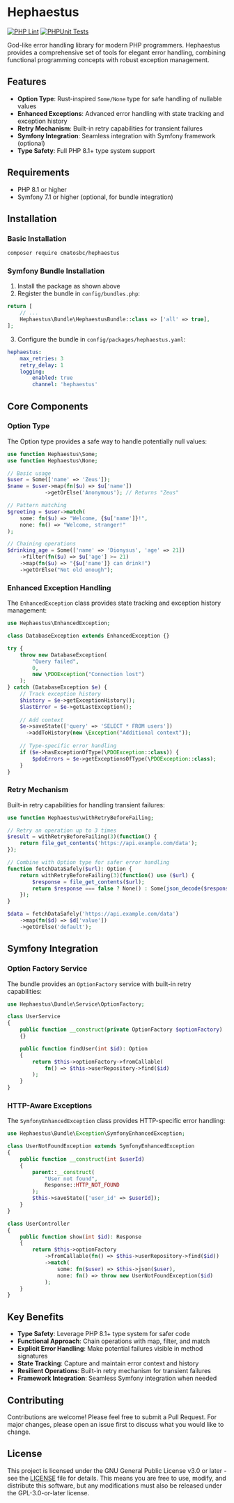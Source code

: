 # Hephaestus

[![PHP Lint](https://github.com/cmatosbc/hephaestus/actions/workflows/lint.yml/badge.svg)](https://github.com/cmatosbc/hephaestus/actions/workflows/lint.yml) [![PHPUnit Tests](https://github.com/cmatosbc/hephaestus/actions/workflows/phpunit.yml/badge.svg)](https://github.com/cmatosbc/hephaestus/actions/workflows/phpunit.yml)

God-like error handling library for modern PHP programmers. Hephaestus provides a comprehensive set of tools for elegant error handling, combining functional programming concepts with robust exception management.

## Features

- **Option Type**: Rust-inspired `Some/None` type for safe handling of nullable values
- **Enhanced Exceptions**: Advanced error handling with state tracking and exception history
- **Retry Mechanism**: Built-in retry capabilities for transient failures
- **Symfony Integration**: Seamless integration with Symfony framework (optional)
- **Type Safety**: Full PHP 8.1+ type system support

## Requirements

- PHP 8.1 or higher
- Symfony 7.1 or higher (optional, for bundle integration)

## Installation

### Basic Installation

```bash
composer require cmatosbc/hephaestus
```

### Symfony Bundle Installation

1. Install the package as shown above
2. Register the bundle in `config/bundles.php`:
```php
return [
    // ...
    Hephaestus\Bundle\HephaestusBundle::class => ['all' => true],
];
```

3. Configure the bundle in `config/packages/hephaestus.yaml`:
```yaml
hephaestus:
    max_retries: 3
    retry_delay: 1
    logging:
        enabled: true
        channel: 'hephaestus'
```

## Core Components

### Option Type

The Option type provides a safe way to handle potentially null values:

```php
use function Hephaestus\Some;
use function Hephaestus\None;

// Basic usage
$user = Some(['name' => 'Zeus']);
$name = $user->map(fn($u) => $u['name'])
            ->getOrElse('Anonymous'); // Returns "Zeus"

// Pattern matching
$greeting = $user->match(
    some: fn($u) => "Welcome, {$u['name']}!",
    none: fn() => "Welcome, stranger!"
);

// Chaining operations
$drinking_age = Some(['name' => 'Dionysus', 'age' => 21])
    ->filter(fn($u) => $u['age'] >= 21)
    ->map(fn($u) => "{$u['name']} can drink!")
    ->getOrElse("Not old enough");
```

### Enhanced Exception Handling

The `EnhancedException` class provides state tracking and exception history management:

```php
use Hephaestus\EnhancedException;

class DatabaseException extends EnhancedException {}

try {
    throw new DatabaseException(
        "Query failed",
        0,
        new \PDOException("Connection lost")
    );
} catch (DatabaseException $e) {
    // Track exception history
    $history = $e->getExceptionHistory();
    $lastError = $e->getLastException();
    
    // Add context
    $e->saveState(['query' => 'SELECT * FROM users'])
      ->addToHistory(new \Exception("Additional context"));
    
    // Type-specific error handling
    if ($e->hasExceptionOfType(\PDOException::class)) {
        $pdoErrors = $e->getExceptionsOfType(\PDOException::class);
    }
}
```

### Retry Mechanism

Built-in retry capabilities for handling transient failures:

```php
use function Hephaestus\withRetryBeforeFailing;

// Retry an operation up to 3 times
$result = withRetryBeforeFailing(3)(function() {
    return file_get_contents('https://api.example.com/data');
});

// Combine with Option type for safer error handling
function fetchDataSafely($url): Option {
    return withRetryBeforeFailing(3)(function() use ($url) {
        $response = file_get_contents($url);
        return $response === false ? None() : Some(json_decode($response, true));
    });
}

$data = fetchDataSafely('https://api.example.com/data')
    ->map(fn($d) => $d['value'])
    ->getOrElse('default');
```

## Symfony Integration

### Option Factory Service

The bundle provides an `OptionFactory` service with built-in retry capabilities:

```php
use Hephaestus\Bundle\Service\OptionFactory;

class UserService
{
    public function __construct(private OptionFactory $optionFactory)
    {}

    public function findUser(int $id): Option
    {
        return $this->optionFactory->fromCallable(
            fn() => $this->userRepository->find($id)
        );
    }
}
```

### HTTP-Aware Exceptions

The `SymfonyEnhancedException` class provides HTTP-specific error handling:

```php
use Hephaestus\Bundle\Exception\SymfonyEnhancedException;

class UserNotFoundException extends SymfonyEnhancedException
{
    public function __construct(int $userId)
    {
        parent::__construct(
            "User not found",
            Response::HTTP_NOT_FOUND
        );
        $this->saveState(['user_id' => $userId]);
    }
}

class UserController
{
    public function show(int $id): Response
    {
        return $this->optionFactory
            ->fromCallable(fn() => $this->userRepository->find($id))
            ->match(
                some: fn($user) => $this->json($user),
                none: fn() => throw new UserNotFoundException($id)
            );
    }
}
```

## Key Benefits

- **Type Safety**: Leverage PHP 8.1+ type system for safer code
- **Functional Approach**: Chain operations with map, filter, and match
- **Explicit Error Handling**: Make potential failures visible in method signatures
- **State Tracking**: Capture and maintain error context and history
- **Resilient Operations**: Built-in retry mechanism for transient failures
- **Framework Integration**: Seamless Symfony integration when needed

## Contributing

Contributions are welcome! Please feel free to submit a Pull Request. For major changes, please open an issue first to discuss what you would like to change.

## License

This project is licensed under the GNU General Public License v3.0 or later - see the [LICENSE](LICENSE) file for details. This means you are free to use, modify, and distribute this software, but any modifications must also be released under the GPL-3.0-or-later license.
